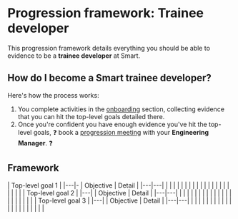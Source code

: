 # Progression framework: Trainee developer

This progression framework details everything you should be able to evidence to be a **trainee developer** at Smart.

## How do I become a Smart trainee developer?

Here's how the process works:

1. You complete activities in the [onboarding](../../onboarding/README.md) section, collecting evidence that you can hit the top-level goals detailed there.
2. Once you're confident you have enough evidence you've hit the top-level goals, :question: book a [progression meeting](../README.md) with your **Engineering Manager**. :question:

## Framework

| Top-level goal 1  |
|---|-
| Objective  | Detail  |
|---|---|
|   |   |
|   |   |
|   |   |
|   |   |
|   |   |
|   |   |
|   |   |
| Top-level goal 2  |
|---|
| Objective  | Detail  |
|---|---|
|   |   |
|   |   |
|   |   |
|   |   |
|   |   |
|   |   |
|   |   |
| Top-level goal 3  |
|---|
| Objective  | Detail  |
|---|---|
|   |   |
|   |   |
|   |   |
|   |   |
|   |   |
|   |   |
|   |   |
